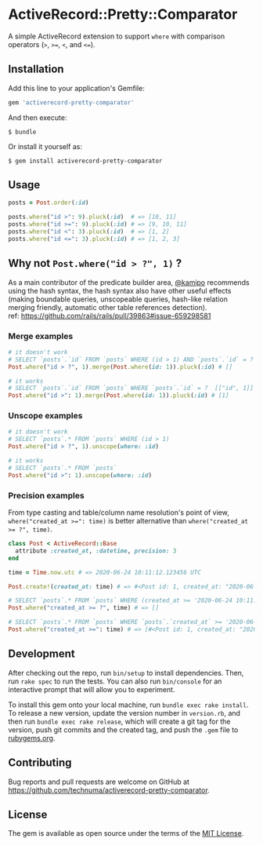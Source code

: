 # ActiveRecord::Pretty::Comparator

A simple ActiveRecord extension to support `where` with comparison operators (`>`, `>=`, `<`, and `<=`).

## Installation

Add this line to your application's Gemfile:

```ruby
gem 'activerecord-pretty-comparator'
```

And then execute:

    $ bundle

Or install it yourself as:

    $ gem install activerecord-pretty-comparator


## Usage
```ruby
posts = Post.order(:id)

posts.where("id >": 9).pluck(:id)  # => [10, 11]
posts.where("id >=": 9).pluck(:id) # => [9, 10, 11]
posts.where("id <": 3).pluck(:id)  # => [1, 2]
posts.where("id <=": 3).pluck(:id) # => [1, 2, 3]
```

## Why not `Post.where("id > ?", 1)` ?

As a main contributor of the predicate builder area, [@kamipo](https://github.com/kamipo) recommends
using the hash syntax, the hash syntax also have other useful
effects (making boundable queries, unscopeable queries, hash-like
relation merging friendly, automatic other table references detection).  
ref: https://github.com/rails/rails/pull/39863#issue-659298581

### Merge examples
```ruby
# it doesn't work
# SELECT `posts`.`id` FROM `posts` WHERE (id > 1) AND `posts`.`id` = ?  [["id", 1]]
Post.where("id > ?", 1).merge(Post.where(id: 1)).pluck(:id) # []

# it works
# SELECT `posts`.`id` FROM `posts` WHERE `posts`.`id` = ?  [["id", 1]]
Post.where("id >": 1).merge(Post.where(id: 1)).pluck(:id) # [1]
```

### Unscope examples
```ruby
# it doesn't work
# SELECT `posts`.* FROM `posts` WHERE (id > 1)
Post.where("id > ?", 1).unscope(where: :id)

# it works
# SELECT `posts`.* FROM `posts`
Post.where("id >": 1).unscope(where: :id)
```

### Precision examples
From type casting and table/column name resolution's point of view,
`where("created_at >=": time)` is better alternative than `where("created_at >= ?", time)`.

```ruby
class Post < ActiveRecord::Base
  attribute :created_at, :datetime, precision: 3
end

time = Time.now.utc # => 2020-06-24 10:11:12.123456 UTC

Post.create!(created_at: time) # => #<Post id: 1, created_at: "2020-06-24 10:11:12.123000">

# SELECT `posts`.* FROM `posts` WHERE (created_at >= '2020-06-24 10:11:12.123456')
Post.where("created_at >= ?", time) # => []

# SELECT `posts`.* FROM `posts` WHERE `posts`.`created_at` >= '2020-06-24 10:11:12.123000'
Post.where("created_at >=": time) # => [#<Post id: 1, created_at: "2020-06-24 10:11:12.123000">]
```

## Development

After checking out the repo, run `bin/setup` to install dependencies. Then, run `rake spec` to run the tests. You can also run `bin/console` for an interactive prompt that will allow you to experiment.

To install this gem onto your local machine, run `bundle exec rake install`. To release a new version, update the version number in `version.rb`, and then run `bundle exec rake release`, which will create a git tag for the version, push git commits and the created tag, and push the `.gem` file to [rubygems.org](https://rubygems.org).

## Contributing

Bug reports and pull requests are welcome on GitHub at https://github.com/technuma/activerecord-pretty-comparator.

## License

The gem is available as open source under the terms of the [MIT License](https://opensource.org/licenses/MIT).
